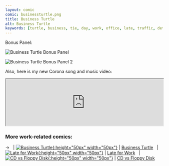```yaml
---
layout: comic
comic: businessturtle.png
title: Business Turtle
alt: Business Turtle
keywords: [turtle, business, tie, day, work, office, late, traffic, detour, deturtle, time, management, skills]
---
```


Bonus Panel:

![Business Turtle Bonus Panel](/images/businessturtle_bonus.png)

![Business Turtle Bonus Panel 2](/images/businessturtle_bonus2.png)

Also, here is my new Corona song and music video:

<iframe class="center" width="100%" src="https://www.youtube.com/embed/DU6ObLRuz74" allowfullscreen="allowfullscreen" seamless="seamless"></iframe>

### More work-related comics:

&rarr; &nbsp; | [![Business Turtle](/thumbs/businessturtle.png){:height="50px" width="50px"}](https://lolnein.com/2019/05/23/businessturtle/) | [Business Turtle](https://lolnein.com/2019/05/23/businessturtle/)
&nbsp; | [![Late for Work](/thumbs/lateforwork.png){:height="50px" width="50px"}](https://lolnein.com/2019/08/30/lateforwork/) | [Late for Work](https://lolnein.com/2019/08/30/lateforwork/)
&nbsp; | [![CD vs Floppy Disk](/thumbs/cdvsfloppydisk.png){:height="50px" width="50px"}](https://lolnein.com/2015/05/11/cdvsfloppydisk/) | [CD vs Floppy Disk](https://lolnein.com/2015/05/11/cdvsfloppydisk/)